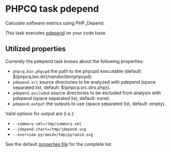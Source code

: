 PHPCQ task pdepend
==================

Calculate software metrics using PHP_Depend.

This task executes [pdepend](https://pdepend.org/) on your code base.

Utilized properties
-------------------

Currently the pdepend task knows about the following properties:
* `phpcq.bin.phpcpd` the path to the phpcpd executable (default: ${phpcq.bin.dir}/vendor/bin/phpcpd).
* `pdepend.src` source directories to be analyzed with pdepend (space separated list, default: ${phpcq.src.dirs.php}).
* `pdepend.excluded` source directories to be excluded from analysis with pdepend (space separated list, default: none).
* `pdepend.output` the outputs to use (space separated list, default: empty).

Valid options for output are (i.e.):
* `--summary-xml=/tmp/summary.xml`
* `--jdepend-chart=/tmp/jdepend.svg`
* `--overview-pyramid=/tmp/pyramid.svg`

See the default [properties file](default.properties) for the complete list.
